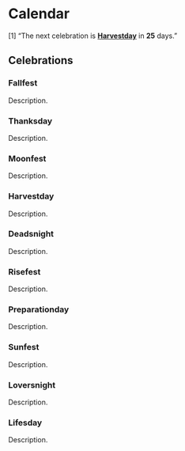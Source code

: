 
# Calendar

\[1\] “The next celebration is
[**Harvestday**](https://github.com/RealityBending/Calendar#Harvestday)
in **25** days.”

## Celebrations

### Fallfest

Description.

### Thanksday

Description.

### Moonfest

Description.

### Harvestday

Description.

### Deadsnight

Description.

### Risefest

Description.

### Preparationday

Description.

### Sunfest

Description.

### Loversnight

Description.

### Lifesday

Description.

